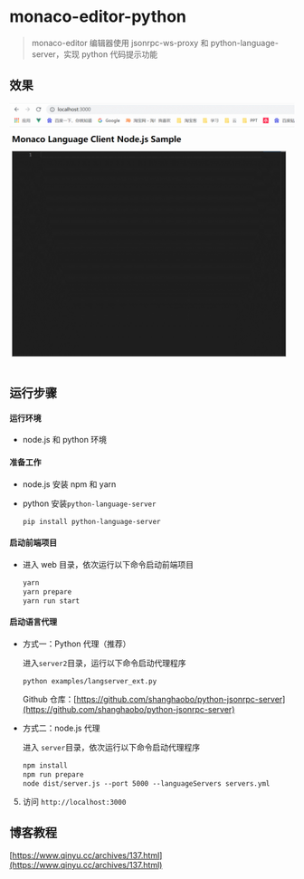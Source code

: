# monaco-editor-python

> monaco-editor 编辑器使用 jsonrpc-ws-proxy 和 python-language-server，实现 python 代码提示功能

## 效果

![](demo.gif)

## 运行步骤

#### 运行环境

- node.js 和 python 环境

#### 准备工作

- node.js 安装 npm 和 yarn
- python 安装`python-language-server`

  ```
  pip install python-language-server
  ```

#### 启动前端项目

- 进入 web 目录，依次运行以下命令启动前端项目

  ```
  yarn
  yarn prepare
  yarn run start
  ```

#### 启动语言代理

- 方式一：Python 代理（推荐）

  进入`server2`目录，运行以下命令启动代理程序

  ```
  python examples/langserver_ext.py
  ```

  Github 仓库：[https://github.com/shanghaobo/python-jsonrpc-server](https://github.com/shanghaobo/python-jsonrpc-server)

- 方式二：node.js 代理

  进入 `server`目录，依次运行以下命令启动代理程序

  ```
  npm install
  npm run prepare
  node dist/server.js --port 5000 --languageServers servers.yml
  ```

5. 访问 `http://localhost:3000`

## 博客教程

[https://www.qinyu.cc/archives/137.html](https://www.qinyu.cc/archives/137.html)
